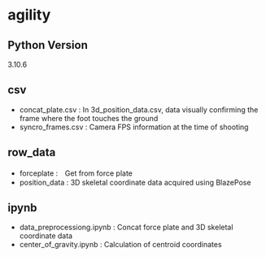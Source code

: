 # agility

## Python Version
3.10.6

## csv
  - concat_plate.csv :  In 3d_position_data.csv, data visually confirming the frame where the foot touches the ground
  - syncro_frames.csv : Camera FPS information at the time of shooting

## row_data
  - forceplate :　Get from force plate
  - position_data : 3D skeletal coordinate data acquired using BlazePose

## ipynb
  - data_preprocessiong.ipynb : Concat force plate and 3D skeletal coordinate data
  - center_of_gravity.ipynb : Calculation of centroid coordinates
